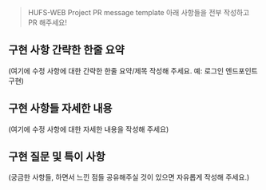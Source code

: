 > HUFS-WEB Project PR message template
아래 사항들을 전부 작성하고 PR 해주세요!

## 구현 사항 간략한 한줄 요약
(여기에 수정 사항에 대한 간략한 한줄 요약/제목 작성해 주세요. 예: 로그인 엔드포인트 구현)      
		 
## 구현 사항들 자세한 내용
(여기에 수정 사항에 대한 자세한 내용을 작성해 주세요)

## 구현 질문 및 특이 사항
(궁금한 사항들, 하면서 느낀 점들 공유해주실 것이 있으면 자유롭게 작성해 주세요.)


